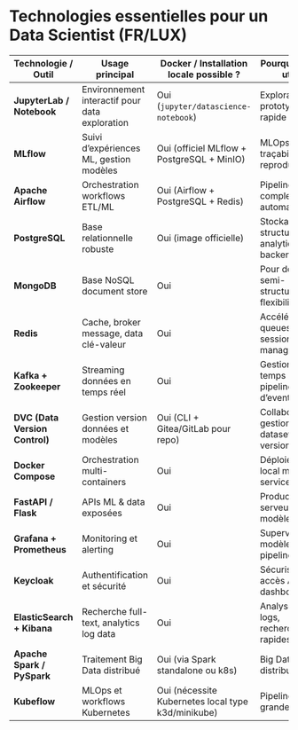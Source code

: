 # Technologies essentielles pour un Data Scientist (FR/LUX)

| Technologie / Outil       | Usage principal                                  | Docker / Installation locale possible ?           | Pourquoi c’est utile                              |
|--------------------------|------------------------------------------------|---------------------------------------------------|--------------------------------------------------|
| **JupyterLab / Notebook** | Environnement interactif pour data exploration | Oui (`jupyter/datascience-notebook`)               | Exploration, prototypage rapide                   |
| **MLflow**                | Suivi d’expériences ML, gestion modèles         | Oui (officiel MLflow + PostgreSQL + MinIO)         | MLOps, traçabilité et reproductibilité            |
| **Apache Airflow**        | Orchestration workflows ETL/ML                   | Oui (Airflow + PostgreSQL + Redis)                   | Pipelines data complexes, automatisation          |
| **PostgreSQL**            | Base relationnelle robuste                       | Oui (image officielle)                              | Stockage structuré, analytics, backend            |
| **MongoDB**               | Base NoSQL document store                        | Oui                                                | Pour données semi-structurées, flexibilité        |
| **Redis**                 | Cache, broker message, data clé-valeur          | Oui                                                | Accélération, queues, session management           |
| **Kafka + Zookeeper**     | Streaming données en temps réel                  | Oui                                                | Gestion data temps réel, pipelines d’events        |
| **DVC (Data Version Control)** | Gestion version données et modèles             | Oui (CLI + Gitea/GitLab pour repo)                  | Collaboration, gestion dataset versionnés          |
| **Docker Compose**        | Orchestration multi-containers                    | Oui                                                | Déploiement local multi-service                     |
| **FastAPI / Flask**       | APIs ML & data exposées                          | Oui                                                | Production et serveurs de modèles ML                |
| **Grafana + Prometheus**  | Monitoring et alerting                           | Oui                                                | Supervision modèles, infra, pipelines               |
| **Keycloak**              | Authentification et sécurité                     | Oui                                                | Sécuriser accès API, dashboard                      |
| **ElasticSearch + Kibana**| Recherche full-text, analytics log data          | Oui                                                | Analyse de logs, recherches rapides                 |
| **Apache Spark / PySpark**| Traitement Big Data distribué                    | Oui (via Spark standalone ou k8s)                   | Big Data, ML distribué                               |
| **Kubeflow**              | MLOps et workflows Kubernetes                    | Oui (nécessite Kubernetes local type k3d/minikube) | Pipeline ML à grande échelle                         |
